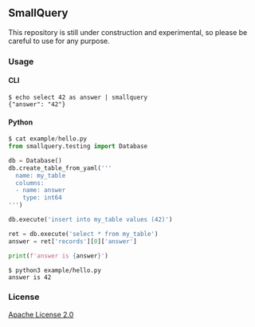 ## SmallQuery

This repository is still under construction and experimental, so please be careful to use for any purpose.

### Usage

#### CLI

```
$ echo select 42 as answer | smallquery
{"answer": "42"}
```

#### Python

```py
$ cat example/hello.py
from smallquery.testing import Database

db = Database()
db.create_table_from_yaml('''
  name: my_table
  columns:
  - name: answer
    type: int64
''')

db.execute('insert into my_table values (42)')

ret = db.execute('select * from my_table')
answer = ret['records'][0]['answer']

print(f'answer is {answer}')
```

```
$ python3 example/hello.py
answer is 42
```

### License

[Apache License 2.0](LICENSE)